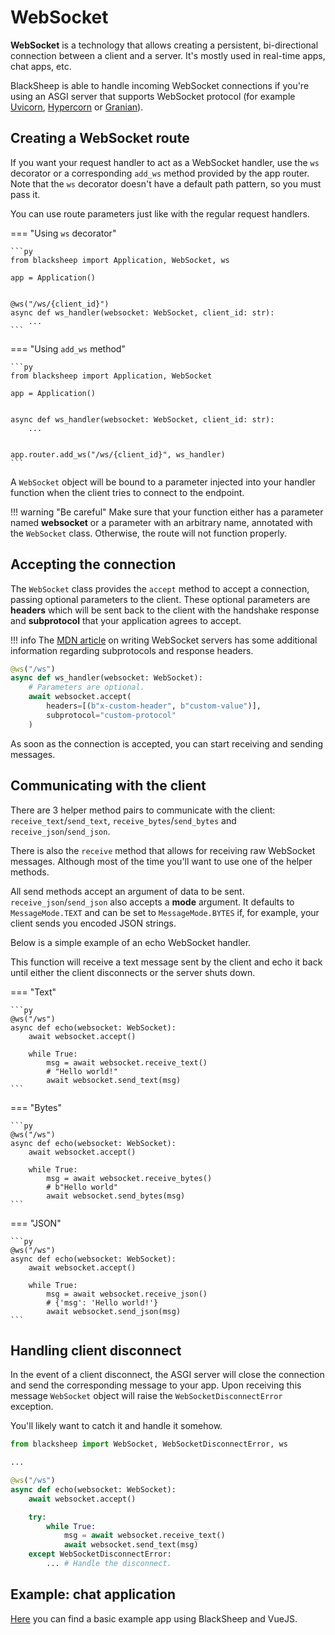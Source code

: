 # WebSocket

**WebSocket** is a technology that allows creating a persistent, bi-directional
connection between a client and a server. It's mostly used in real-time apps,
chat apps, etc.

BlackSheep is able to handle incoming WebSocket connections if you're using
an ASGI server that supports WebSocket protocol
(for example [Uvicorn](https://www.uvicorn.org/#quickstart),
[Hypercorn](https://pgjones.gitlab.io/hypercorn/) or
[Granian](https://github.com/emmett-framework/granian)).

## Creating a WebSocket route

If you want your request handler to act as a WebSocket handler, use the `ws`
decorator or a corresponding `add_ws` method provided by the app router. Note
that the `ws` decorator doesn't have a default path pattern, so you must pass
it.

You can use route parameters just like with the regular request handlers.


=== "Using `ws` decorator"

    ```py
    from blacksheep import Application, WebSocket, ws

    app = Application()


    @ws("/ws/{client_id}")
    async def ws_handler(websocket: WebSocket, client_id: str):
        ...
    ```

=== "Using `add_ws` method"

    ```py
    from blacksheep import Application, WebSocket

    app = Application()


    async def ws_handler(websocket: WebSocket, client_id: str):
        ...


    app.router.add_ws("/ws/{client_id}", ws_handler)
    ```

A `WebSocket` object will be bound to a parameter injected into your handler
function when the client tries to connect to the endpoint.

!!! warning "Be careful"
    Make sure that your function either has a parameter named **websocket** or
    a parameter with an arbitrary name, annotated with the `WebSocket` class.
    Otherwise, the route will not function properly.

## Accepting the connection

The `WebSocket` class provides the `accept` method to accept a connection,
passing optional parameters  to the client. These optional parameters are
**headers** which will be sent back to the client with the handshake response
and **subprotocol** that your application agrees to accept.

!!! info
    The [MDN article](https://developer.mozilla.org/en-US/docs/Web/API/WebSockets_API/Writing_WebSocket_servers)
    on writing WebSocket servers has some additional information regarding
    subprotocols and response headers.

```py
@ws("/ws")
async def ws_handler(websocket: WebSocket):
    # Parameters are optional.
    await websocket.accept(
        headers=[(b"x-custom-header", b"custom-value")],
        subprotocol="custom-protocol"
    )
```

As soon as the connection is accepted, you can start receiving and sending messages.

## Communicating with the client

There are 3 helper method pairs to communicate with the client:
`receive_text`/`send_text`, `receive_bytes`/`send_bytes` and
`receive_json`/`send_json`.

There is also the `receive` method that allows for receiving raw WebSocket
messages. Although most of the time you'll want to use one of the helper
methods.

All send methods accept an argument of data to be sent.
`receive_json`/`send_json` also accepts a **mode** argument. It defaults to
`MessageMode.TEXT` and can be set to `MessageMode.BYTES` if, for example, your
client sends you encoded JSON strings.

Below is a simple example of an echo WebSocket handler.

This function will receive a text message sent by the client and echo it back
until either the client disconnects or the server shuts down.


=== "Text"

    ```py
    @ws("/ws")
    async def echo(websocket: WebSocket):
        await websocket.accept()

        while True:
            msg = await websocket.receive_text()
            # "Hello world!"
            await websocket.send_text(msg)
    ```

=== "Bytes"

    ```py
    @ws("/ws")
    async def echo(websocket: WebSocket):
        await websocket.accept()

        while True:
            msg = await websocket.receive_bytes()
            # b"Hello world"
            await websocket.send_bytes(msg)
    ```

=== "JSON"

    ```py
    @ws("/ws")
    async def echo(websocket: WebSocket):
        await websocket.accept()

        while True:
            msg = await websocket.receive_json()
            # {'msg': 'Hello world!'}
            await websocket.send_json(msg)
    ```

## Handling client disconnect

In the event of a client disconnect, the ASGI server will close the connection
and send the corresponding message to your app. Upon receiving this message
`WebSocket` object will raise the `WebSocketDisconnectError` exception.

You'll likely want to catch it and handle it somehow.

```py
from blacksheep import WebSocket, WebSocketDisconnectError, ws

...

@ws("/ws")
async def echo(websocket: WebSocket):
    await websocket.accept()

    try:
        while True:
            msg = await websocket.receive_text()
            await websocket.send_text(msg)
    except WebSocketDisconnectError:
        ... # Handle the disconnect.
```

## Example: chat application

[Here](https://github.com/Neoteroi/BlackSheep-Examples/tree/main/websocket-chat)
you can find a basic example app using BlackSheep and VueJS.
